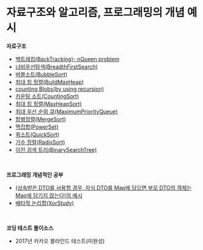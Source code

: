 # 자료구조와 알고리즘, 프로그래밍의 개념 예시
<strong>자료구조</strong>
* [백트래킹(BackTracking)- nQueen problem](https://github.com/greekZorba/AlgorithmStudy/blob/master/src/com/algorithm/studyAlgorithm/BackTracking.java)
* [너비우선탐색(BreadthFirstSearch)](https://github.com/greekZorba/AlgorithmStudy/blob/master/src/com/algorithm/studyAlgorithm/BreadthFirstSearch.java)
* [버블소트(BubbleSort)](https://github.com/greekZorba/AlgorithmStudy/blob/master/src/com/algorithm/studyAlgorithm/BubbleSort.java)
* [최대 힙 정렬(BuildMaxHeap)](https://github.com/greekZorba/AlgorithmStudy/blob/master/src/com/algorithm/studyAlgorithm/BuildMaxHeap.java)
* [counting Blobs(by using recursion)](https://github.com/greekZorba/AlgorithmStudy/blob/master/src/com/algorithm/studyAlgorithm/CountingCellsInABlob.java)
* [카운팅 소트(CountingSort)](https://github.com/greekZorba/AlgorithmStudy/blob/master/src/com/algorithm/studyAlgorithm/CountingSort.java)
* [최대 힙 정렬(MaxHeapSort)](https://github.com/greekZorba/AlgorithmStudy/blob/master/src/com/algorithm/studyAlgorithm/HeapSort.java)
* [최대 우선 순위 큐(MaximumPriorityQueue)](https://github.com/greekZorba/AlgorithmStudy/blob/master/src/com/algorithm/studyAlgorithm/MaximumPriorityQueue.java)
* [합병정렬(MergeSort)](https://github.com/greekZorba/AlgorithmStudy/blob/master/src/com/algorithm/studyAlgorithm/MergeSort.java)
* [멱집합(PowerSet)](https://github.com/greekZorba/AlgorithmStudy/blob/master/src/com/algorithm/studyAlgorithm/PowerSet.java)
* [퀵소트(QuickSort)](https://github.com/greekZorba/AlgorithmStudy/blob/master/src/com/algorithm/studyAlgorithm/QuickSort.java)
* [기수 정렬(RadixSort)](https://github.com/greekZorba/AlgorithmStudy/blob/master/src/com/algorithm/studyAlgorithm/RadixSort.java)
* [이진 검색 트리(BinarySearchTree)](https://github.com/greekZorba/AlgorithmStudy/tree/master/src/com/algorithm/studyAlgorithm/BinarySearchTree)

<br>

<strong> 프로그래밍 개념적인 공부</strong>
* [(상속받은 DTO를 사용할 경우, 자식 DTO를 Map에 담으면 부모 DTO의 객체는 Map에 담기지 않는다)의 예시](https://github.com/greekZorba/AlgorithmStudy/tree/master/src/com/concept/aboutDTO)
* [배타적 논리합(XorStudy)](https://github.com/greekZorba/AlgorithmStudy/blob/master/src/com/concept/XorStudy.java)
<br>

<strong> 코딩 테스트 풀이소스 </strong>
* 2017년 카카오 블라인드 테스트(미완성)
